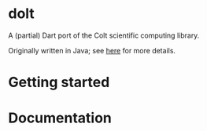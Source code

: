 dolt
========

A (partial) Dart port of the Colt scientific computing library.

Originally written in Java; see [here](http://acs.lbl.gov/software/colt/) for more details.


Getting started
===============


Documentation
=============
